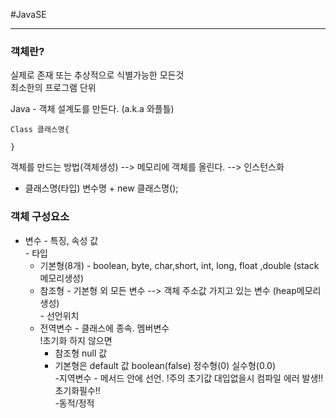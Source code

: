 #JavaSE

***

### 객체란?   
실제로 존재 또는 추상적으로 식별가능한 모든것   
최소한의 프로그램 단위   

Java - 객체 설계도를 만든다. (a.k.a 와플틀)   
```
Class 클래스명{

}
```

객체를 만드는 방법(객체생성) --> 메모리에 객체를 올린다. --> 인스턴스화   
 * 클래스명(타입) 변수명 + new 클래스명();   
 
 ### 객체 구성요소   
   - 변수 - 특징, 속성 값      
   	- 타입        
   		- 기본형(8개) - boolean, byte, char,short, int, long, float ,double (stack메모리생성)   
   		- 참조형 - 기본형 외 모든 변수 --> 객체 주소값 가지고 있는 변수 (heap메모리생성)   
   	- 선언위치   
   		- 전역변수 - 클래스에 종속. 멤버변수   
   		!초기화 하지 않으면   
   			 - 참조형 null 값   
   			 - 기본형은 default 값 boolean(false) 정수형(0) 실수형(0.0)      
   		-지역변수 - 메서드 안에 선언. !주의 초기값 대입없을시 컴파일 에러 발생!! 초기화필수!!   
   	-동적/정적
   	
   











 
